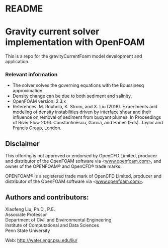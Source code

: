 # README #

# Gravity current solver implementation with OpenFOAM #

This is a repo for the gravityCurrentFoam model development and application. 

### Relevant information ###

* The solver solves the governing equations with the Boussinesq approximation. 
* Density change can be due to both sediment and salinity.
* OpenFOAM version: 2.3.x
* References: 
   M. Rouhnia, K. Strom, and X. Liu (2016). Experiments and modeling of density instabilities driven by interface shear and their influence on removal of sediment from buoyant plumes. In Proceedings of River Flow 2016. Constantinescu, Garcia, and Hanes (Eds). Taylor and Francis Group, London.

## Disclaimer ##
This offering is not approved or endorsed by OpenCFD Limited, producer and distributor of the OpenFOAM software via <www.openfoam.com>, and owner of the OPENFOAM&reg;  and OpenCFD&reg; trade marks.

OPENFOAM&reg; is a registered trade mark of OpenCFD Limited, producer and distributor of the OpenFOAM software via <www.openfoam.com>.


## Authors and contributors: ##
Xiaofeng Liu, Ph.D., P.E.  
Associate Professor  
Department of Civil and Environmental Engineering  
Institute of Computational and Data Sciences  
Penn State University  

Web: http://water.engr.psu.edu/liu/
